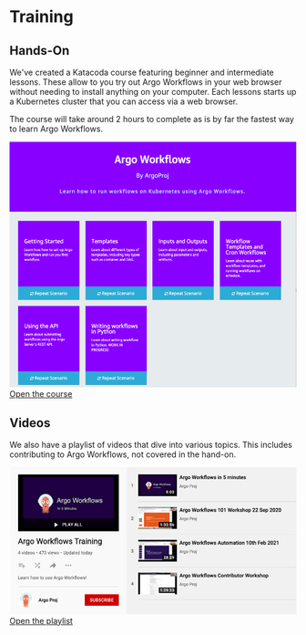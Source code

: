 # Training

## Hands-On

We've created a Katacoda course featuring beginner and intermediate lessons. These allow to you try out Argo Workflows
in your web browser without needing to install anything on your computer. Each lessons starts up a Kubernetes cluster
that you can access via a web browser.

The course will take around 2 hours to complete as is by far the fastest way to learn Argo Workflows. 

[![Katacoda Screeshot](assets/katacoda.png) Open the course](https://www.katacoda.com/argoproj/courses/argo-workflows/)

## Videos

We also have a playlist of videos that dive into various topics. This includes contributing to Argo Workflows, not
covered in the hand-on.

[![Videos Screenshot](assets/videos.png) Open the playlist](https://youtube.com/playlist?list=PLGHfqDpnXFXLHfeapfvtt9URtUF1geuBo)
